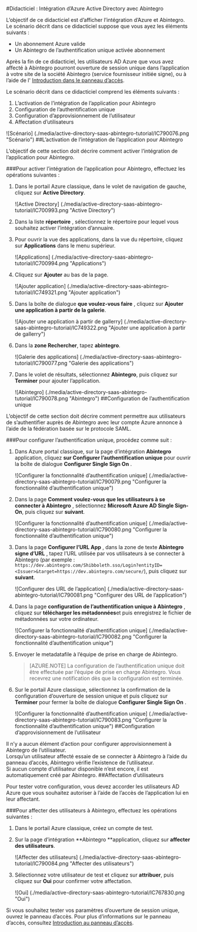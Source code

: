 <properties 
    pageTitle="Didacticiel : Intégration d’Azure Active Directory avec Abintegro | Microsoft Azure" 
    description="Apprenez à utiliser Abintegro avec Azure Active Directory pour activer l’ouverture de session unique, la mise en service automatique et bien plus encore !" 
    services="active-directory" 
    authors="jeevansd"  
    documentationCenter="na" 
    manager="femila"/>
<tags 
    ms.service="active-directory" 
    ms.devlang="na" 
    ms.topic="article" 
    ms.tgt_pltfrm="na" 
    ms.workload="identity" 
    ms.date="09/29/2016" 
    ms.author="jeedes" />

#<a name="tutorial-azure-active-directory-integration-with-abintegro"></a>Didacticiel : Intégration d’Azure Active Directory avec Abintegro

L’objectif de ce didacticiel est d’afficher l’intégration d’Azure et Abintegro.  
Le scénario décrit dans ce didacticiel suppose que vous ayez les éléments suivants :

-   Un abonnement Azure valide
-   Un Abintegro de l’authentification unique activée abonnement

Après la fin de ce didacticiel, les utilisateurs AD Azure que vous avez affecté à Abintegro pourront ouverture de session unique dans l’application à votre site de la société Abintegro (service fournisseur initiée signe), ou à l’aide de l' [Introduction dans le panneau d’accès](active-directory-saas-access-panel-introduction.md).

Le scénario décrit dans ce didacticiel comprend les éléments suivants :

1.  L’activation de l’intégration de l’application pour Abintegro
2.  Configuration de l’authentification unique
3.  Configuration d’approvisionnement de l’utilisateur
4.  Affectation d’utilisateurs

![Scénario] (./media/active-directory-saas-abintegro-tutorial/IC790076.png "Scénario")
##<a name="enabling-the-application-integration-for-abintegro"></a>L’activation de l’intégration de l’application pour Abintegro

L’objectif de cette section doit décrire comment activer l’intégration de l’application pour Abintegro.

###<a name="to-enable-the-application-integration-for-abintegro-perform-the-following-steps"></a>Pour activer l’intégration de l’application pour Abintegro, effectuez les opérations suivantes :

1.  Dans le portail Azure classique, dans le volet de navigation de gauche, cliquez sur **Active Directory**.

    ![Active Directory] (./media/active-directory-saas-abintegro-tutorial/IC700993.png "Active Directory")

2.  Dans la liste **répertoire** , sélectionnez le répertoire pour lequel vous souhaitez activer l’intégration d’annuaire.

3.  Pour ouvrir la vue des applications, dans la vue du répertoire, cliquez sur **Applications** dans le menu supérieur.

    ![Applications] (./media/active-directory-saas-abintegro-tutorial/IC700994.png "Applications")

4.  Cliquez sur **Ajouter** au bas de la page.

    ![Ajouter application] (./media/active-directory-saas-abintegro-tutorial/IC749321.png "Ajouter application")

5.  Dans la boîte de dialogue **que voulez-vous faire** , cliquez sur **Ajouter une application à partir de la galerie**.

    ![Ajouter une application à partir de gallerry] (./media/active-directory-saas-abintegro-tutorial/IC749322.png "Ajouter une application à partir de gallerry")

6.  Dans la **zone Rechercher**, tapez **abintegro**.

    ![Galerie des applications] (./media/active-directory-saas-abintegro-tutorial/IC790077.png "Galerie des applications")

7.  Dans le volet de résultats, sélectionnez **Abintegro**, puis cliquez sur **Terminer** pour ajouter l’application.

    ![Abintegro] (./media/active-directory-saas-abintegro-tutorial/IC790078.png "Abintegro")
##<a name="configuring-single-sign-on"></a>Configuration de l’authentification unique

L’objectif de cette section doit décrire comment permettre aux utilisateurs de s’authentifier auprès de Abintegro avec leur compte Azure annonce à l’aide de la fédération basée sur le protocole SAML.

###<a name="to-configure-single-sign-on-perform-the-following-steps"></a>Pour configurer l’authentification unique, procédez comme suit :

1.  Dans Azure portal classique, sur la page d’intégration **Abintegro** application, cliquez **sur Configurer l’authentification unique** pour ouvrir la boîte de dialogue **Configurer Single Sign On** .

    ![Configurer la fonctionnalité d’authentification unique] (./media/active-directory-saas-abintegro-tutorial/IC790079.png "Configurer la fonctionnalité d’authentification unique")

2.  Dans la page **Comment voulez-vous que les utilisateurs à se connecter à Abintegro** , sélectionnez **Microsoft Azure AD Single Sign-On**, puis cliquez sur **suivant**.

    ![Configurer la fonctionnalité d’authentification unique] (./media/active-directory-saas-abintegro-tutorial/IC790080.png "Configurer la fonctionnalité d’authentification unique")

3.  Dans la page **Configurer l’URL App** , dans la zone de texte **Abintegro signe d’URL** , tapez l’URL utilisée par vos utilisateurs à se connecter à Abintegro (par exemple : `https://dev.abintegro.com/Shibboleth.sso/Login?entityID=<Issuer>&target=https://dev.abintegro.com/secure/`), puis cliquez sur **suivant**.

    ![Configurer des URL de l’application] (./media/active-directory-saas-abintegro-tutorial/IC790081.png "Configurer des URL de l’application")

4.  Dans la page **configuration de l’authentification unique à Abintegro** , cliquez sur **télécharger les métadonnées**et puis enregistrez le fichier de métadonnées sur votre ordinateur.

    ![Configurer la fonctionnalité d’authentification unique] (./media/active-directory-saas-abintegro-tutorial/IC790082.png "Configurer la fonctionnalité d’authentification unique")

5.  Envoyer le metadatafile à l’équipe de prise en charge de Abintegro.

    >[AZURE.NOTE] La configuration de l’authentification unique doit être effectuée par l’équipe de prise en charge Abintegro. Vous recevrez une notification dès que la configuration est terminée.

6.  Sur le portail Azure classique, sélectionnez la confirmation de la configuration d’ouverture de session unique et puis cliquez sur **Terminer** pour fermer la boîte de dialogue **Configurer Single Sign On** .

    ![Configurer la fonctionnalité d’authentification unique] (./media/active-directory-saas-abintegro-tutorial/IC790083.png "Configurer la fonctionnalité d’authentification unique")
##<a name="configuring-user-provisioning"></a>Configuration d’approvisionnement de l’utilisateur

Il n’y a aucun élément d’action pour configurer approvisionnement à Abintegro de l’utilisateur.  
Lorsqu’un utilisateur affecté essaie de se connecter à Abintegro à l’aide du panneau d’accès, Abintegro vérifie l’existence de l’utilisateur.  
Si aucun compte d’utilisateur disponible n’est encore, il est automatiquement créé par Abintegro.
##<a name="assigning-users"></a>Affectation d’utilisateurs

Pour tester votre configuration, vous devez accorder les utilisateurs AD Azure que vous souhaitez autoriser à l’aide de l’accès de l’application lui en leur affectant.

###<a name="to-assign-users-to-abintegro-perform-the-following-steps"></a>Pour affecter des utilisateurs à Abintegro, effectuez les opérations suivantes :

1.  Dans le portail Azure classique, créez un compte de test.

2.  Sur la page d’intégration **Abintegro **application, cliquez sur **affecter des utilisateurs**.

    ![Affecter des utilisateurs] (./media/active-directory-saas-abintegro-tutorial/IC790084.png "Affecter des utilisateurs")

3.  Sélectionnez votre utilisateur de test et cliquez sur **attribuer**, puis cliquez sur **Oui** pour confirmer votre affectation.

    ![Oui] (./media/active-directory-saas-abintegro-tutorial/IC767830.png "Oui")

Si vous souhaitez tester vos paramètres d’ouverture de session unique, ouvrez le panneau d’accès. Pour plus d’informations sur le panneau d’accès, consultez [Introduction au panneau d’accès](active-directory-saas-access-panel-introduction.md).
